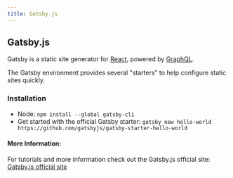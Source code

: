 ```yaml
---
title: Gatsby.js
---
```


## Gatsby.js

Gatsby is a static site generator for [React](https://guide.freecodecamp.org/react), powered by [GraphQL](https://graphql.org/). 

The Gatsby environment provides several "starters" to help configure static sites quickly. 

### Installation

* Node: `npm install --global gatsby-cli`
* Get started with the official Gatsby starter: `gatsby new hello-world https://github.com/gatsbyjs/gatsby-starter-hello-world`

#### More Information:
For tutorials and more information check out the Gatsby.js official site: [Gatsby.js official site](https://www.gatsbyjs.org/tutorial/)
